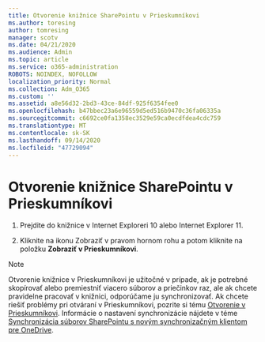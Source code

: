 ```yaml
---
title: Otvorenie knižnice SharePointu v Prieskumníkovi
ms.author: toresing
author: tomresing
manager: scotv
ms.date: 04/21/2020
ms.audience: Admin
ms.topic: article
ms.service: o365-administration
ROBOTS: NOINDEX, NOFOLLOW
localization_priority: Normal
ms.collection: Adm_O365
ms.custom: ''
ms.assetid: a8e56d32-2bd3-43ce-84df-925f6354fee0
ms.openlocfilehash: b47bbec23a6e96559d5ed516b9470c36fa06335a
ms.sourcegitcommit: c6692ce0fa1358ec3529e59ca0ecdfdea4cdc759
ms.translationtype: MT
ms.contentlocale: sk-SK
ms.lasthandoff: 09/14/2020
ms.locfileid: "47729094"
---
```

# <a name="open-a-sharepoint-library-in-file-explorer"></a>Otvorenie knižnice SharePointu v Prieskumníkovi

1. Prejdite do knižnice v Internet Exploreri 10 alebo Internet Explorer 11. 
    
2. Kliknite na ikonu Zobraziť v pravom hornom rohu a potom kliknite na položku **Zobraziť v Prieskumníkovi**.
    
> [!NOTE]
> Otvorenie knižnice v Prieskumníkovi je užitočné v prípade, ak je potrebné skopírovať alebo premiestniť viacero súborov a priečinkov raz, ale ak chcete pravidelne pracovať v knižnici, odporúčame ju synchronizovať. Ak chcete riešiť problémy pri otváraní v Prieskumníkovi, pozrite si tému [Otvorenie v Prieskumníkovi](https://go.microsoft.com/fwlink/?linkid=871665). Informácie o nastavení synchronizácie nájdete v téme [Synchronizácia súborov SharePointu s novým synchronizačným klientom pre OneDrive](https://go.microsoft.com/fwlink/?linkid=871666). 
  

